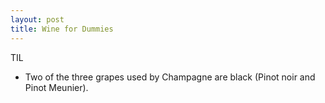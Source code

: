 ```yaml
---
layout: post
title: Wine for Dummies
---
```


TIL
* Two of the three grapes used by Champagne are black (Pinot noir and Pinot Meunier).
